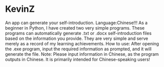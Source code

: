 # KevinZ
An app can generate your self-introduction.
Language:Chinese!!!
As a beginner in Python, I have created two very simple programs. These programs can automatically generate .txt or .docx self-introduction files based on the information you provide. They are very simple and serve merely as a record of my learning achievements.
How to use:
After opening the .exe program, input the required information as prompted, and it will generate the file. 
Note: Please input information in Chinese, as the program outputs in Chinese. It is primarily intended for Chinese-speaking users!
